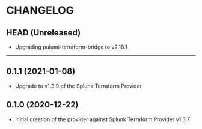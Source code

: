CHANGELOG
=========

## HEAD (Unreleased)
* Upgrading pulumi-terraform-bridge to v2.18.1

---

## 0.1.1 (2021-01-08)
* Upgrade to v1.3.9 of the Splunk Terraform Provider

## 0.1.0 (2020-12-22)
* Initial creation of the provider against Splunk Terraform Provider v1.3.7
